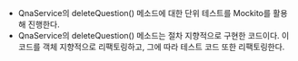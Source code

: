 * QnaService의 deleteQuestion() 메소드에 대한 단위 테스트를 Mockito를 활용해 진행한다.
* QnaService의 deleteQuestion() 메소드는 절차 지향적으로 구현한 코드이다. 이 코드를 객체 지향적으로 리팩토링하고, 그에 따라 테스트 코드 또한 리팩토링한다.